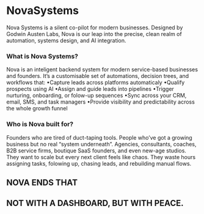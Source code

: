# NovaSystems
Nova Systems is a silent co-pilot for modern businesses. Designed by Godwin Austen Labs, Nova is our leap into the precise, clean realm of automation, systems design, and AI integration.
### What is Nova Systems?
Nova is an inteligent backend system for modern service-based businesses and founders. It’s a
customisable set of automations, decision trees, and workflows that:
•Capture leads across platforms automaticaly
•Qualify prospects using AI
•Assign and guide leads into pipelines
•Trigger nurturing, onboarding, or folow-up sequences
•Sync across your CRM, email, SMS, and task managers
•Provide visibility and predictability across the whole growth funnel

### Who is Nova built for?
Founders who are tired of duct-taping tools. People who’ve got a growing business but no real
“system underneath”. Agencies, consultants, coaches, B2B service firms, boutique SaaS
founders, and even new-age studios.
They want to scale but every next client feels like chaos. They waste hours assigning tasks,
folowing up, chasing leads, and rebuilding manual flows.


## NOVA ENDS THAT
## NOT WITH A DASHBOARD, BUT WITH PEACE.
